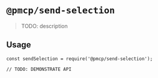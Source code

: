 # `@pmcp/send-selection`

> TODO: description

## Usage

```
const sendSelection = require('@pmcp/send-selection');

// TODO: DEMONSTRATE API
```
